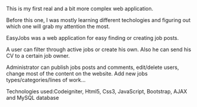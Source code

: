 This is my first real and a bit more complex web application.

Before this one, I was mostly learning different techologies and figuring out which one will grab my attention the most.

EasyJobs was a web application for easy finding or creating job posts. 

A user can filter through active jobs or create his own. Also he can send his CV to a certain job owner.

Administrator can publish jobs posts and comments, edit/delete users, change most of the content on the website. Add new jobs types/categories/lines of work...

Technologies used:Codeigniter, Html5, Css3, JavaScript, Bootstrap, AJAX and MySQL database
